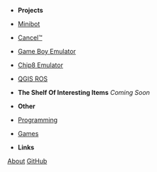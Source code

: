 - **Projects**
- [Minibot](/projects/minibot/index)
- [Cancel™](/projects/cancel/index)
- [Game Boy Emulator](/projects/gameboy/index)
- [Chip8 Emulator](/projects/chip8/index)
- [QGIS ROS](/projects/qgisros/index)
- **The Shelf Of Interesting Items**
*Coming Soon*
- **Other**
- [Programming](/programming/index)
- [Games](/games/index)


- **Links**

[About](/about)
[GitHub](https://github.com/ablakey/)
